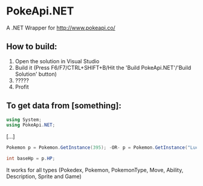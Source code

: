 PokeApi.NET
===========

A .NET Wrapper for http://www.pokeapi.co/

How to build:
------------

1. Open the solution in Visual Studio
2. Build it (Press F6/F7/CTRL+SHIFT+B/Hit the 'Build PokeApi.NET'/'Build Solution' button)
3. ?????
4. Profit


To get data from [something]:
-----------------------------

``` cs
using System;
using PokeApi.NET;
```
[...]
``` cs
Pokemon p = Pokemon.GetInstance(395); -OR- p = Pokemon.GetInstance("Lucario");

int baseHp = p.HP;
```

It works for all types (Pokedex, Pokemon, PokemonType, Move, Ability, Description, Sprite and Game)
